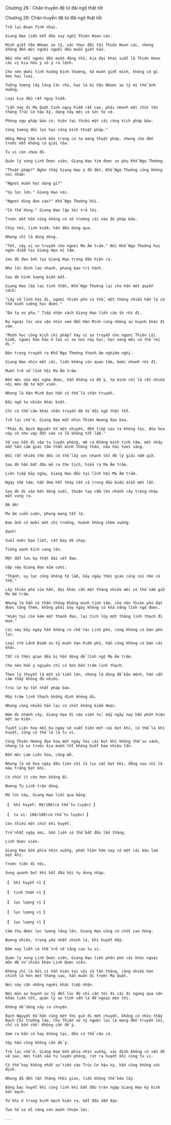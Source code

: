 




Chương 26 : Chân truyền đệ tử đãi ngộ thật tốt


Chương 26: Chân truyền đệ tử đãi ngộ thật tốt

	Trở lại Đoạn Tình nhai.

	Giang Hạo liền bắt đầu suy nghĩ Thiên Hoan các.

	Mình giết Vân Nhược sư tỷ, xác thực đắc tội Thiên Hoan các, nhưng không đến mức người người đều muốn giết hắn.

	Nếu như mỗi người đều muốn động thủ, kia đại khái suất là Thiên Hoan các vị kia hữu ý vô ý ra lệnh.

	Cho nên dưới tình huống bình thường, kẻ muốn giết mình, không có gì hơn hai loại.

	Tưởng tượng lấy lòng Các chủ, hai là bị Vân Nhược sư tỷ mị thể ảnh hưởng.

	Loại kia đều rất nguy hiểm.

	"Lần này đi Ma Quật tính nguy hiểm rất cao, phải nhanh một chút tấn thăng Trúc Cơ hậu kỳ, dạng này mới có sức tự vệ.

	Phòng ngự pháp bảo có, hiện tại thiếu một cái công kích pháp bảo.

	Cùng tương đối lợi hại công kích thuật pháp."

	Hồng Mông tâm kinh bên trong có tự mang thuật pháp, nhưng cho đến trước mắt không có giải tỏa.

	Tu vi còn chưa đủ.

	Quản lý xong Linh Dược viên, Giang Hạo tìm được sư phụ Khổ Ngọ Thường.

	"Thuật pháp?" Nghe thấy Giang Hạo ý đồ đến, Khổ Ngọ Thường cũng không nói nhảm:

	"Ngươi muốn học dạng gì?"

	"Uy lực lớn." Giang Hạo nói.

	"Ngươi dùng đao sao?" Khổ Ngọ Thường hỏi.

	"Có thể dùng." Giang Hạo lập tức trả lời.

	Trước mắt hắn cũng không có sở trường cái nào đó pháp bảo.

	Chủy thủ, linh kiếm, hắn đều dùng qua.

	Nhưng chỉ là dùng dùng.

	"Tốt, vậy vi sư truyền cho ngươi Ma Âm trảm." Nói Khổ Ngọ Thường hai ngón điểm tại Giang Hạo mi tâm.

	Sau đó đao ảnh tại Giang Hạo trong đầu hiện ra.

	Như lôi đình lao nhanh, phong bạo trì hành.

	Sau đó hình tượng biến mất.

	Giang Hạo lấy lại tinh thần, Khổ Ngọ Thường lại cho hắn một quyển sách:

	"Lấy về lĩnh hội đi, ngươi thiên phú có thể, một tháng nhiều hẳn là có thể miễn cưỡng học được."

	"Đa tạ sư phụ." Tiếp nhận sách Giang Hạo liền cáo từ rời đi.

	Ra ngoài lúc vừa vặn nhìn xem đến Hàn Minh cùng những sư huynh khác đi vào.

	"Muốn học công kích chi pháp? Vậy vi sư truyền cho ngươi Thiên Lôi kiếm, ngươi hảo hảo ở tại vi sư nơi này học, học xong mới có thể rời đi."

	Bên trong truyền ra Khổ Ngọ Thường thanh âm nghiêm nghị.

	Giang Hạo nhìn một cái, liền không còn quan tâm, bước nhanh rời đi.

	Muốn trở về lĩnh hội Ma Âm trảm.

	Đến mức vừa mới nghe được, hắn không có để ý, tự mình chỉ là rất nhiều nội môn đệ tử một viên.

	Nhưng là Hàn Minh bọn hắn có thể là chân truyền.

	Đãi ngộ tự nhiên khác biệt.

	Chỉ có thể cảm khái chân truyền đệ tử đãi ngộ thật tốt.

	Trở lại chỗ ở, Giang Hạo mắt nhìn Thiên Hương đạo hoa.

	"Phải đi Bạch Nguyệt hồ một chuyến, đến tiếp sau ta không tại, đóa hoa này cứ như vậy đặt vào có lẽ không tốt lắm."

	Về sau hắn đi vào tu luyện phòng, mở ra Không minh tịnh tâm, một nháy mắt hắn cảm giác tâm thần mình thông thấu, não hải tươi sáng.

	Đối rất nhiều thứ đều có thể lấy cực nhanh tốc độ lý giải nắm giữ.

	Sau đó hắn bắt đầu mở ra thư tịch, hiểu ra Ma Âm trảm.

	Liên tiếp bảy ngày, Giang Hạo đều tại lĩnh hội Ma Âm trảm.

	Ngày thứ tám, hắn đem hết thảy tất cả trong đầu biểu diễn một lần.

	Sau đó đi vào bên dòng suối, thuận tay cầm lên nhánh cây trong nháy mắt vung ra.

	Ầm ầm!

	Ma âm cuồn cuộn, phong mang tất lộ.

	Đao ảnh có mười mét chi trưởng, hoành không chém xuống.

	Oanh!

	Suối nước bạo liệt, cát bay đá chạy.

	Tiếng oanh kích vang lên.

	Mặt đất lưu hạ thật dài vết đao.

	Gặp này Giang Hạo mỉm cười:

	"Thành, uy lực cũng không tệ lắm, bảy ngày thời gian cũng coi như có thể."

	Lấy thiên phú của hắn, đại khái cần một tháng nhiều mới có thể nắm giữ Ma Âm trảm.

	Nhưng là hắn có thần thông Không minh tịnh tâm, cho nên thiên phú đạt được tăng thêm, không phải bảy ngày không có khả năng lĩnh ngộ được.

	"Hiện tại còn kém một thanh đao, lại tích lũy một tháng linh thạch đi mua."

	Cái này bảy ngày hắn không có chế tác Linh phù, cũng không có bán phù lục.

	Loại trừ Lãnh Điềm sư tỷ muốn Vạn Kiếm phù, hắn cũng không có bán cái khác.

	Tất cả thời gian đều bị hắn dùng để lĩnh ngộ Ma Âm trảm.

	Cho nên hắn y nguyên chỉ có hơn bốn trăm linh thạch.

	Theo lý thuyết là một số tiền lớn, nhưng là dùng để bảo mệnh, hắn vẫn cảm thấy không đủ nhiều.

	Trúc Cơ kỳ tốt nhất pháp bảo.

	Mấy trăm linh thạch khẳng định không đủ.

	Nhưng càng nhiều hắn lại có chút không kiếm được.

	Ném đi nhánh cây, Giang Hạo đi vào viện tử, mấy ngày nay hắn phát hiện một sự kiện.

	Tuyết Liên hoa mỗi ba ngày sẽ xuất hiện một cái bọt khí, có thể là khí huyết, cũng có thể là là tu vi.

	Cùng Thiên Hương đạo hoa một ngày hai cái bọt khí không thể so sánh, nhưng là so trước kia muốn tốt không biết bao nhiêu lần.

	Đến mức Lam Liên hoa, cũng mở.

	Nhưng là nở hoa ngày đầu tiên chỉ là lục sắc bọt khí, đằng sau chỉ là màu trắng bọt khí.

	Có chút ít còn hơn không đi.

	Đương Tụ Linh trận dùng.

	Mà lúc này, Giang Hạo liếc qua bảng.

	【  khí huyết: 99/100(có thể tu luyện) 】

	【  tu vi: 100/100(có thể tu luyện) 】

	Còn thiếu một chút khí huyết.

	Trễ nhất ngày mai, hắn liền có thể bắt đầu tấn thăng.

	Linh Dược viên.

	Giang Hạo bốn phía nhìn xuống, phát hiện hôm nay có một cái màu lam bọt khí.

	Trước tiên đi tới.

	Xung quanh bọt khí bắt đầu hội tụ dung nhập.

	【  khí huyết +1 】

	【  tinh thần +1 】

	【  lực lượng +1 】

	【  lực lượng +1 】

	【  lực lượng +1 】

	Cảm thụ được lực lượng tăng lên, Giang Hạo cũng có chút cao hứng.

	Đương nhiên, trọng yếu nhất chính là, khí huyết đầy.

	Đêm nay liền có thể trở về tăng cao tu vi.

	Quản lý xong Linh Dược viên, Giang Hạo liền phân phó cái khác ngoại môn đệ tử chiếu khán Linh Dược viên.

	Không chỉ là bởi vì hắn hiện tại vội vã tấn thăng, càng nhiều hơn chính là hơn một tháng sau, hắn muốn đi trước Ma Quật.

	Nơi này cần những người khác tiếp nhận.

	Nội môn sư huynh sư tỷ đến lúc đó chỉ cần tới đi cái đi ngang qua sân khấu liền tốt, quản lý sự tình vẫn là để ngoại môn tới.

	Không dễ dàng xảy ra chuyện.

	Bạch Nguyệt hồ hắn cũng bớt thì giờ đi một chuyến, không có nhìn thấy Bạch Chỉ trưởng lão, Chu Thiền sư tỷ ngược lại là mang đến truyền lời, chỉ có bốn chữ: Không cần để ý.

	Xem ra hắn có hay không tại, đều có thể câu cá.

	Vậy hắn cũng không cần để ý.

	Trở lại chỗ ở, Giang Hạo bốn phía nhìn xuống, xác định không có vấn đề về sau, mới tiến vào tu luyện phòng, rút ra huyết khí cùng tu vi.

	Có thể hay không nhất cử tiến vào Trúc Cơ hậu kỳ, hắn cũng không xác định.

	Nhưng đã đến tấn thăng thời gian, liền không thể kéo lấy.

	Bàng bạc huyết khí cùng linh khí bắt đầu tràn ngập Giang Hạo kỳ kinh bát mạch.

	Tử khí ở trong kinh mạch hiện ra, bắt đầu dẫn đạo.

	Tựa hồ so dĩ vãng còn muốn thuận lợi.

	...




